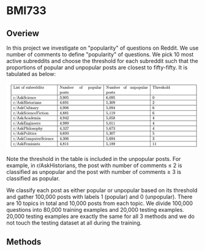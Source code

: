 # BMI733
## Overiew
In this project we investigate on "popularity" of questions on Reddit. We use number of comments to define "popularity" of questions. We pick 10 most active 
subreddits and choose the threshold for each subreddit such that the proportions of popular and unpopular posts are closest to fifty-fifty.  It is tabulated as
below: 

![](./dataset.png)

Note the threshold in the table is included in the unpopular posts. For example, in r/AskHistorians, the post with number of comments ≤ 2 is classified as unpopular and the post with number of comments ≥ 3 is classified as popular.

We classify each post as either popular or unpopular based on its threshold and gather 100,000 posts with labels 1 (popular) and 0 (unpopular). There are 10 topics in total and 10,000 posts from each topic. We divide 100,000 questions into 80,000 training examples and 20,000 testing examples. 20,000 testing examples are exactly the same for all 3 methods and we do not touch the testing dataset at all during the training.
## Methods
